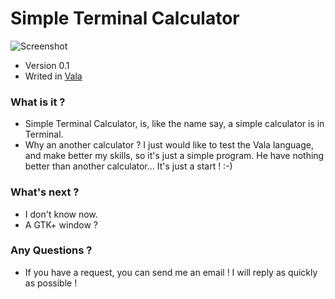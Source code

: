 # Simple Terminal Calculator #

![Screenshot](http://i.imgur.com/Uw05JOQ.png?1)


* Version 0.1
* Writed in [Vala](https://wiki.gnome.org/Projects/Vala)


### What is it ? ###

* Simple Terminal Calculator, is, like the name say, a simple calculator is in Terminal.
* Why an another calculator ? I just would like to test the Vala language, and make better my skills, so it's just a simple program. He have nothing better than another calculator... It's just a start ! :-)


### What's next ? ###

* I don't know now. 
* A GTK+ window ?

### Any Questions ? ###

* If you have a request, you can send me an email ! I will reply as quickly as possible !
